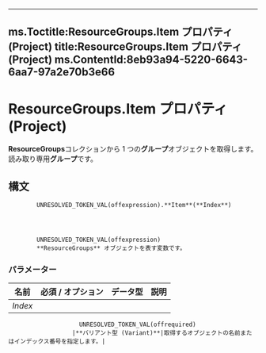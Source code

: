 

---
ms.Toctitle:ResourceGroups.Item プロパティ (Project)
title:ResourceGroups.Item プロパティ (Project)
ms.ContentId:8eb93a94-5220-6643-6aa7-97a2e70b3e66
---
# ResourceGroups.Item プロパティ (Project)




**ResourceGroups**コレクションから 1 つの**グループ**オブジェクトを取得します。読み取り専用**グループ**です。

## 構文

            UNRESOLVED_TOKEN_VAL(offexpression).**Item**(**Index**)




            UNRESOLVED_TOKEN_VAL(offexpression)
            **ResourceGroups** オブジェクトを表す変数です。

### パラメーター

|**名前**|**必須 / オプション**|**データ型**|**説明**|
|---|---|---|---|
|*Index*|
                        UNRESOLVED_TOKEN_VAL(offrequired)
                      |**バリアント型 (Variant)**|取得するオブジェクトの名前またはインデックス番号を指定します。|






